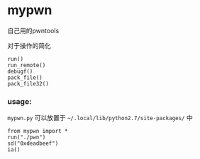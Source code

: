# mypwn
自己用的pwntools

对于操作的简化
```
run()
run_remote()
debugf()
pack_file()
pack_file32()
```

### usage:
`mypwn.py` 可以放置于 `~/.local/lib/python2.7/site-packages/` 中
```
from mypwn import *
run("./pwn")
sd("0xdeadbeef")
ia()
```
